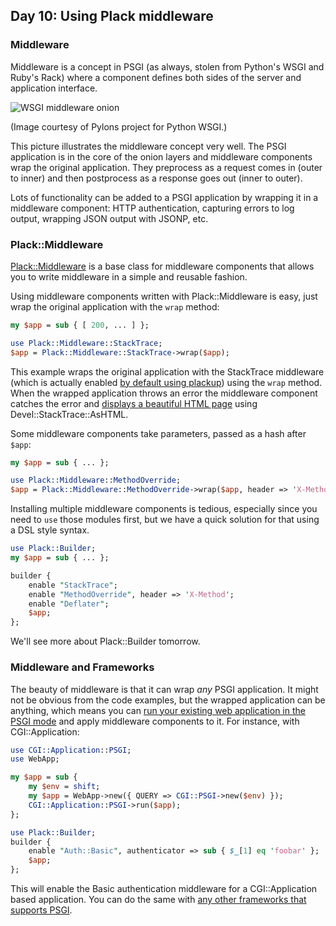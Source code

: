 ## Day 10: Using Plack middleware

### Middleware

Middleware is a concept in PSGI (as always, stolen from Python's WSGI and Ruby's Rack) where a component defines both sides of the server and application interface.

![WSGI middleware onion](../images/pylons_as_onion.png)

(Image courtesy of Pylons project for Python WSGI.)

This picture illustrates the middleware concept very well. The PSGI application is in the core of the onion layers and middleware components wrap the original application. They preprocess as a request comes in (outer to inner) and then postprocess as a response goes out (inner to outer).

Lots of functionality can be added to a PSGI application by wrapping it in a middleware component: HTTP authentication, capturing errors to log output, wrapping JSON output with JSONP, etc.

### Plack::Middleware

[Plack::Middleware](http://search.cpan.org/perldoc?Plack::Middleware) is a base class for middleware components that allows you to write middleware in a simple and reusable fashion.

Using middleware components written with Plack::Middleware is easy, just wrap the original application with the `wrap` method:

```perl
my $app = sub { [ 200, ... ] };

use Plack::Middleware::StackTrace;
$app = Plack::Middleware::StackTrace->wrap($app);
```

This example wraps the original application with the StackTrace middleware (which is actually enabled [by default using plackup](http://advent.plackperl.org/2009/12/day-3-using-plackup.html)) using the `wrap` method. When the wrapped application throws an error the middleware component catches the error and [displays a beautiful HTML page](http://bulknews.typepad.com/blog/2009/10/develstacktraceashtml.html) using Devel::StackTrace::AsHTML.

Some middleware components take parameters, passed as a hash after `$app`:

```perl
my $app = sub { ... };

use Plack::Middleware::MethodOverride;
$app = Plack::Middleware::MethodOverride->wrap($app, header => 'X-Method');
```

Installing multiple middleware components is tedious, especially since you need to `use` those modules first, but we have a quick solution for that using a DSL style syntax.

```perl
use Plack::Builder;
my $app = sub { ... };

builder {
    enable "StackTrace";
    enable "MethodOverride", header => 'X-Method';
    enable "Deflater";
    $app;
};
```

We'll see more about Plack::Builder tomorrow.

### Middleware and Frameworks

The beauty of middleware is that it can wrap *any* PSGI application. It might not be obvious from the code examples, but the wrapped application can be anything, which means you can [run your existing web application in the PSGI mode](http://advent.plackperl.org/2009/12/day-7-use-web-application-framework-in-psgi.html) and apply middleware components to it. For instance, with CGI::Application:

```perl
use CGI::Application::PSGI;
use WebApp;

my $app = sub {
    my $env = shift;
    my $app = WebApp->new({ QUERY => CGI::PSGI->new($env) });
    CGI::Application::PSGI->run($app);
};

use Plack::Builder;
builder {
    enable "Auth::Basic", authenticator => sub { $_[1] eq 'foobar' };
    $app;
};
```

This will enable the Basic authentication middleware for a CGI::Application based application. You can do the same with [any other frameworks that supports PSGI](http://plackperl.org/#frameworks).
